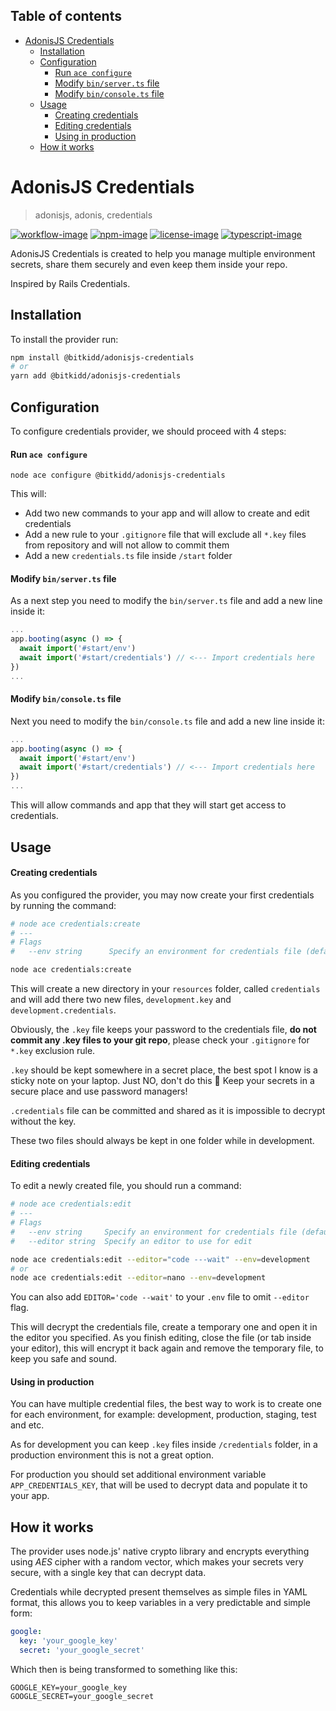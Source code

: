 <!-- START doctoc generated TOC please keep comment here to allow auto update -->
<!-- DON'T EDIT THIS SECTION, INSTEAD RE-RUN doctoc TO UPDATE -->

## Table of contents

- [AdonisJS Credentials](#adonisjs-credentials)
  - [Installation](#installation)
  - [Configuration](#configuration)
    - [Run `ace configure`](#run-ace-configure)
    - [Modify `bin/server.ts` file](#modify-binserverts-file)
    - [Modify `bin/console.ts` file](#modify-binconsolets-file)
  - [Usage](#usage)
    - [Creating credentials](#creating-credentials)
    - [Editing credentials](#editing-credentials)
    - [Using in production](#using-in-production)
  - [How it works](#how-it-works)

<!-- END doctoc generated TOC please keep comment here to allow auto update -->

# AdonisJS Credentials

> adonisjs, adonis, credentials

[![workflow-image]][workflow-url] [![npm-image]][npm-url] [![license-image]][license-url] [![typescript-image]][typescript-url]

AdonisJS Credentials is created to help you manage multiple environment secrets, share them securely and even keep them inside your repo.

Inspired by Rails Credentials.

## Installation

To install the provider run:

```bash
npm install @bitkidd/adonisjs-credentials
# or
yarn add @bitkidd/adonisjs-credentials
```

## Configuration

To configure credentials provider, we should proceed with 4 steps:

#### Run `ace configure`

```
node ace configure @bitkidd/adonisjs-credentials
```

This will:

- Add two new commands to your app and will allow to create and edit credentials
- Add a new rule to your `.gitignore` file that will exclude all `*.key` files from repository and will not allow to commit them
- Add a new `credentials.ts` file inside `/start` folder

#### Modify `bin/server.ts` file

As a next step you need to modify the `bin/server.ts` file and add a new line inside it:

```ts
...
app.booting(async () => {
  await import('#start/env')
  await import('#start/credentials') // <--- Import credentials here
})
...
```

#### Modify `bin/console.ts` file

Next you need to modify the `bin/console.ts` file and add a new line inside it:

```ts
...
app.booting(async () => {
  await import('#start/env')
  await import('#start/credentials') // <--- Import credentials here
})
...
```

This will allow commands and app that they will start get access to credentials.

## Usage

#### Creating credentials

As you configured the provider, you may now create your first credentials by running the command:

```bash
# node ace credentials:create
# ---
# Flags
#   --env string      Specify an environment for credentials file (default: development)

node ace credentials:create
```

This will create a new directory in your `resources` folder, called `credentials` and will add there two new files, `development.key` and `development.credentials`.

Obviously, the `.key` file keeps your password to the credentials file, **do not commit any .key files to your git repo**, please check your `.gitignore` for `*.key` exclusion rule.

`.key` should be kept somewhere in a secret place, the best spot I know is a sticky note on your laptop. Just NO, don't do this :see_no_evil:
Keep your secrets in a secure place and use password managers!

`.credentials` file can be committed and shared as it is impossible to decrypt without the key.

These two files should always be kept in one folder while in development.

#### Editing credentials

To edit a newly created file, you should run a command:

```bash
# node ace credentials:edit
# ---
# Flags
#   --env string     Specify an environment for credentials file (default: development)
#   --editor string  Specify an editor to use for edit

node ace credentials:edit --editor="code ---wait" --env=development
# or
node ace credentials:edit --editor=nano --env=development
```

You can also add `EDITOR='code --wait'` to your `.env` file to omit `--editor` flag.

This will decrypt the credentials file, create a temporary one and open it in the editor you specified. As you finish editing, close the file (or tab inside your editor), this will encrypt it back again and remove the temporary file, to keep you safe and sound.

#### Using in production

You can have multiple credential files, the best way to work is to create one for each environment, for example: development, production, staging, test and etc.

As for development you can keep `.key` files inside `/credentials` folder, in a production environment this is not a great option.

For production you should set additional environment variable `APP_CREDENTIALS_KEY`, that will be used to decrypt data and populate it to your app.

## How it works

The provider uses node.js' native crypto library and encrypts everything using _AES_ cipher with a random vector, which makes your secrets very secure, with a single key that can decrypt data.

Credentials while decrypted present themselves as simple files in YAML format, this allows you to keep variables in a very predictable and simple form:

```yaml
google:
  key: 'your_google_key'
  secret: 'your_google_secret'
```

Which then is being transformed to something like this:

```
GOOGLE_KEY=your_google_key
GOOGLE_SECRET=your_google_secret
```

[workflow-image]: https://img.shields.io/github/workflow/status/bitkidd/adonis-credentials/test?style=for-the-badge&logo=github
[workflow-url]: https://github.com/bitkidd/adonis-credentials/actions/workflows/test.yml
[npm-image]: https://img.shields.io/npm/v/@bitkidd/adonis-credentials.svg?style=for-the-badge&logo=npm
[npm-url]: https://npmjs.org/package/@bitkidd/adonis-credentials 'npm'
[license-image]: https://img.shields.io/npm/l/@bitkidd/adonis-credentials?color=blueviolet&style=for-the-badge
[license-url]: LICENSE.md 'license'
[typescript-image]: https://img.shields.io/badge/Typescript-294E80.svg?style=for-the-badge&logo=typescript
[typescript-url]: "typescript"
